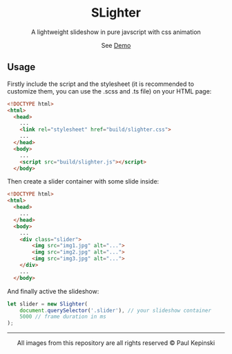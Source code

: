 <h1 align="center">SLighter</h1>

<p align="center">A lightweight slideshow in pure javscript with css animation</p>
<p align="center">See <a href="https://jupi007.github.io/SLighter/demo.html">Demo</a></p>

## Usage

Firstly include the script and the stylesheet (it is recommended to customize them, you can use the .scss and .ts file) on your HTML page:

```html
<!DOCTYPE html>
<html>
  <head>
    ...
    <link rel="stylesheet" href="build/slighter.css">
    ...
  </head>
  <body>
    ...
    <script src="build/slighter.js"></script>
  </body>
```

Then create a slider container with some slide inside:

```html
<!DOCTYPE html>
<html>
  <head>
    ...
  </head>
  <body>
    ...
    <div class="slider">
        <img src="img1.jpg" alt="...">
        <img src="img2.jpg" alt="...">
        <img src="img3.jpg" alt="...">
    </div>
    ...
  </body>
```

And finally active the slideshow:

```js
let slider = new Slighter(
    document.querySelector('.slider'), // your slideshow container
    5000 // frame duration in ms
);
```

---

<p align="center">All images from this repository are all rights reserved © Paul Kepinski</p>
